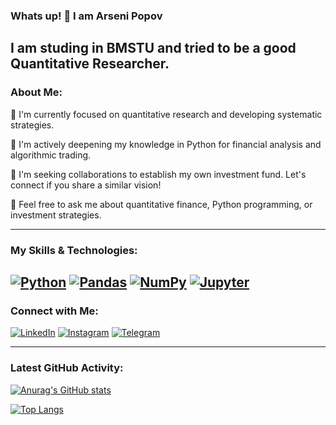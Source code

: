 ### Whats up! 👋 I am Arseni Popov

I am studing in BMSTU and tried to be a good Quantitative Researcher.
---

### About Me:

🔭 I'm currently focused on quantitative research and developing systematic strategies.

🌱 I'm actively deepening my knowledge in Python for financial analysis and algorithmic trading.

👯 I'm seeking collaborations to establish my own investment fund. Let's connect if you share a similar vision!

💬 Feel free to ask me about quantitative finance, Python programming, or investment strategies.

---

### My Skills & Technologies:

[![Python](https://img.shields.io/badge/Python-3776AB?style=for-the-badge&logo=python&logoColor=white)](https://www.python.org/)
[![Pandas](https://img.shields.io/badge/Pandas-150458?style=for-the-badge&logo=pandas&logoColor=white)](https://pandas.pydata.org/)
[![NumPy](https://img.shields.io/badge/NumPy-013243?style=for-the-badge&logo=numpy&logoColor=white)](https://numpy.org/)
[![Jupyter](https://img.shields.io/badge/Jupyter-F37626?style=for-the-badge&logo=jupyter&logoColor=white)](https://jupyter.org/)
---

### Connect with Me:

[![LinkedIn](https://img.shields.io/badge/LinkedIn-0077B5?style=for-the-badge&logo=linkedin&logoColor=white)](https://www.linkedin.com/in/arseni-popov-44a171354?utm_source=share&utm_campaign=share_via&utm_content=profile&utm_medium=ios_app)
[![Instagram](https://img.shields.io/badge/Telegram-2CA5E0?style=for-the-badge&logo=telegram&logoColor=white)](https://www.instagram.com/xyxl21k?igsh=cmp4eGtieDFlNjR5&utm_source=qr)
[![Telegram](https://img.shields.io/badge/Telegram-2CA5E0?style=for-the-badge&logo=telegram&logoColor=white)](https://t.me/@obscurity21)

---

### Latest GitHub Activity:

[![Anurag's GitHub stats](https://github-readme-stats.vercel.app/api?username=ВАШ_НИК&show_icons=true&theme=vue-dark)](https://github.com/anuraghazra/github-readme-stats)

[![Top Langs](https://github-readme-stats.vercel.app/api/top-langs/?username=ВАШ_НИК&layout=compact&theme=vue-dark)](https://github.com/anuraghazra/github-readme-stats)
